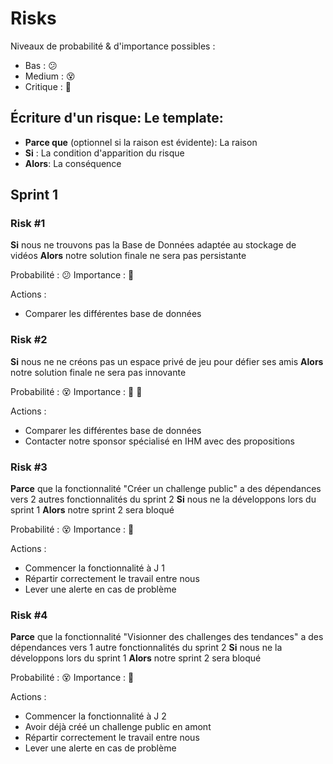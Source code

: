 # Risks

Niveaux de probabilité & d'importance possibles :
- Bas : :confused:
- Medium : :dizzy_face:
- Critique : :rotating_light:

## Écriture d'un risque: Le template:

- **Parce que** (optionnel si la raison est évidente): La raison 
- **Si** : La condition d'apparition du risque
- **Alors**: La conséquence

## Sprint 1

### Risk #1

**Si** nous ne trouvons pas la Base de Données adaptée au stockage de vidéos
**Alors** notre solution finale ne sera pas persistante

Probabilité : :confused: 
Importance : :rotating_light: 

Actions :
- Comparer les différentes base de données

### Risk #2

**Si** nous ne ne créons pas un espace privé de jeu pour défier ses amis
**Alors** notre solution finale ne sera pas innovante

Probabilité : :dizzy_face: 
Importance : :rotating_light: :rotating_light: 

Actions :
- Comparer les différentes base de données
- Contacter notre sponsor spécialisé en IHM avec des propositions


### Risk #3

**Parce** que la fonctionnalité "Créer un challenge public" a des dépendances vers 2 autres fonctionnalités du sprint 2 
**Si** nous ne la développons lors du sprint 1 
**Alors** notre sprint 2 sera bloqué 

Probabilité : :dizzy_face:
Importance : :rotating_light:

Actions :
- Commencer la fonctionnalité à J 1
- Répartir correctement le travail entre nous
- Lever une alerte en cas de problème

### Risk #4
**Parce** que la fonctionnalité "Visionner des challenges des tendances" a des dépendances vers 1 autre fonctionnalités du sprint 2 
**Si** nous ne la développons lors du sprint 1 
**Alors** notre sprint 2 sera bloqué 

Probabilité : :dizzy_face:
Importance : :rotating_light:

Actions :
- Commencer la fonctionnalité à J 2
- Avoir déjà créé un challenge public en amont
- Répartir correctement le travail entre nous
- Lever une alerte en cas de problème

